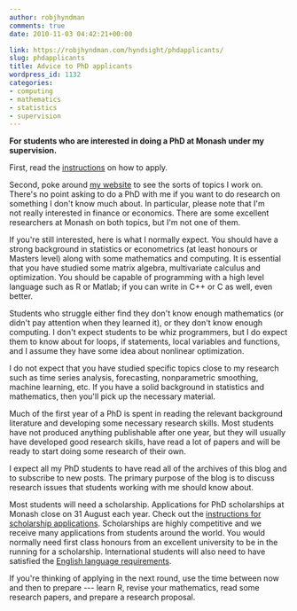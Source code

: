 ```yaml
---
author: robjhyndman
comments: true
date: 2010-11-03 04:42:21+00:00

link: https://robjhyndman.com/hyndsight/phdapplicants/
slug: phdapplicants
title: Advice to PhD applicants
wordpress_id: 1132
categories:
- computing
- mathematics
- statistics
- supervision
---
```


**For students who are interested in doing a PhD at Monash under my supervision.**

First, read the [instructions](http://www.monash.edu/business/future-students/research-degrees/how-to-apply) on how to apply.

Second, poke around [my website](/) to see the sorts of topics I work on. There's no point asking to do a PhD with me if you want to do research on something I don't know much about. In particular, please note that I'm not really interested in finance or economics. There are some excellent researchers at Monash on both topics, but I'm not one of them.

If you're still interested, here is what I normally expect. You should have a strong background in statistics or econometrics (at least honours or Masters level) along with some mathematics and computing. It is essential that you have studied some matrix algebra, multivariate calculus and optimization. You should be capable of programming with a high level language such as R or Matlab; if you can write in C++ or C as well, even better.

Students who struggle either find they don't know enough mathematics (or didn't pay attention when they learned it), or they don't know enough computing. I don't expect students to be whiz programmers, but I do expect them to know about for loops, if statements, local variables and functions, and I assume they have some idea about nonlinear optimization.

I do not expect that you have studied specific topics close to my research such as time series analysis, forecasting, nonparametric smoothing, machine learning, etc. If you have a solid background in statistics and mathematics, then you'll pick up the necessary material.

Much of the first year of a PhD is spent in reading the relevant background literature and developing some necessary research skills. Most students have not produced anything publishable after one year, but they will usually have developed good research skills, have read a lot of papers and will be ready to start doing some research of their own.

I expect all my PhD students to have read all of the archives of this blog and to subscribe to new posts. The primary purpose of the blog is to discuss research issues that students working with me should know about.

Most students will need a scholarship. Applications for PhD scholarships at Monash close on 31&nbsp;August each year. Check out the [instructions for scholarship applications](http://www.monash.edu.au/migr/apply/application/guide/). Scholarships are highly competitive and we receive many applications from students around the world. You would normally need first class honours from an excellent university to be in the running for a scholarship. International students will also need to have satisfied the [English language requirements](http://www.monash.edu.au/migr/research-degrees/handbook/chapter-two/2-2.html).

If you're thinking of applying in the next round, use the time between now and then to prepare --- learn R, revise your mathematics, read some research papers, and prepare a research proposal.

